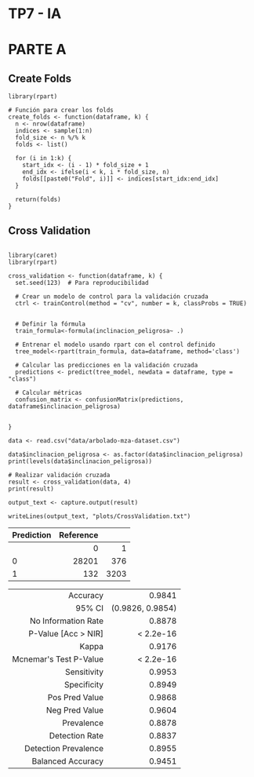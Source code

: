 # TP7 - IA

# PARTE A

## Create Folds

```{r}
library(rpart)

# Función para crear los folds
create_folds <- function(dataframe, k) {
  n <- nrow(dataframe)
  indices <- sample(1:n)
  fold_size <- n %/% k
  folds <- list()
  
  for (i in 1:k) {
    start_idx <- (i - 1) * fold_size + 1
    end_idx <- ifelse(i < k, i * fold_size, n)
    folds[[paste0("Fold", i)]] <- indices[start_idx:end_idx]
  }
  
  return(folds)
}

```

## Cross Validation

```{r}

library(caret)
library(rpart)

cross_validation <- function(dataframe, k) {
  set.seed(123)  # Para reproducibilidad

  # Crear un modelo de control para la validación cruzada
  ctrl <- trainControl(method = "cv", number = k, classProbs = TRUE)


  # Definir la fórmula
  train_formula<-formula(inclinacion_peligrosa~ .)

  # Entrenar el modelo usando rpart con el control definido
  tree_model<-rpart(train_formula, data=dataframe, method='class')
  
  # Calcular las predicciones en la validación cruzada
  predictions <- predict(tree_model, newdata = dataframe, type = "class")
  
  # Calcular métricas
  confusion_matrix <- confusionMatrix(predictions, dataframe$inclinacion_peligrosa)
  
  
}

data <- read.csv("data/arbolado-mza-dataset.csv")

data$inclinacion_peligrosa <- as.factor(data$inclinacion_peligrosa)
print(levels(data$inclinacion_peligrosa))
  
# Realizar validación cruzada
result <- cross_validation(data, 4)
print(result)
  
output_text <- capture.output(result)

writeLines(output_text, "plots/CrossValidation.txt")  

```

| Prediction | Reference |      |
|------------|----------:|-----:|
|            |         0 |    1 |
| 0          |     28201 |  376 |
| 1          |       132 | 3203 |

|                        |                  |
|-----------------------:|-----------------:|
|               Accuracy |           0.9841 |
|                 95% CI | (0.9826, 0.9854) |
|    No Information Rate |           0.8878 |
|   P-Value [Acc \> NIR] |       \< 2.2e-16 |
|                  Kappa |           0.9176 |
| Mcnemar's Test P-Value |       \< 2.2e-16 |
|            Sensitivity |           0.9953 |
|            Specificity |           0.8949 |
|         Pos Pred Value |           0.9868 |
|         Neg Pred Value |           0.9604 |
|             Prevalence |           0.8878 |
|         Detection Rate |           0.8837 |
|   Detection Prevalence |           0.8955 |
|      Balanced Accuracy |           0.9451 |

